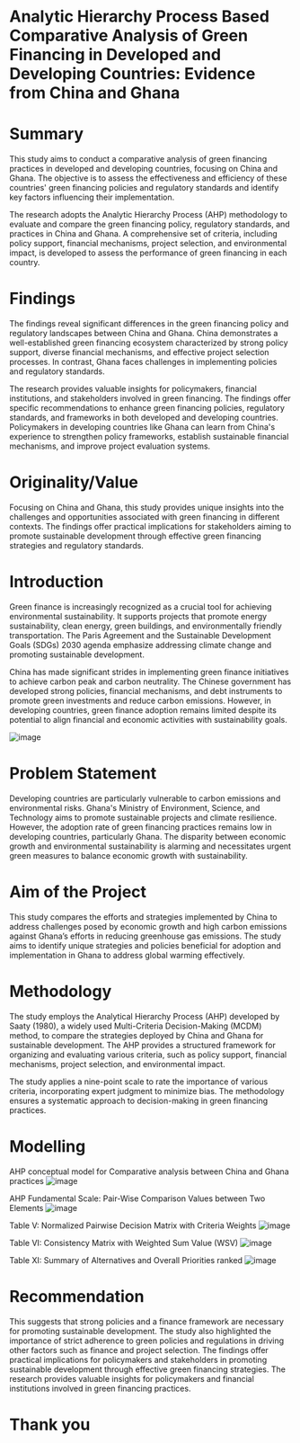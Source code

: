 # Analytic Hierarchy Process Based Comparative Analysis of Green Financing in Developed and Developing Countries: Evidence from China and Ghana

# Summary
This study aims to conduct a comparative analysis of green financing practices in developed and developing countries, focusing on China and Ghana. The objective is to assess the effectiveness and efficiency of these countries' green financing policies and regulatory standards and identify key factors influencing their implementation.

The research adopts the Analytic Hierarchy Process (AHP) methodology to evaluate and compare the green financing policy, regulatory standards, and practices in China and Ghana. A comprehensive set of criteria, including policy support, financial mechanisms, project selection, and environmental impact, is developed to assess the performance of green financing in each country.

# Findings

The findings reveal significant differences in the green financing policy and regulatory landscapes between China and Ghana. China demonstrates a well-established green financing ecosystem characterized by strong policy support, diverse financial mechanisms, and effective project selection processes. In contrast, Ghana faces challenges in implementing policies and regulatory standards.

The research provides valuable insights for policymakers, financial institutions, and stakeholders involved in green financing. The findings offer specific recommendations to enhance green financing policies, regulatory standards, and frameworks in both developed and developing countries. Policymakers in developing countries like Ghana can learn from China's experience to strengthen policy frameworks, establish sustainable financial mechanisms, and improve project evaluation systems.

# Originality/Value

Focusing on China and Ghana, this study provides unique insights into the challenges and opportunities associated with green financing in different contexts. The findings offer practical implications for stakeholders aiming to promote sustainable development through effective green financing strategies and regulatory standards.

# Introduction

Green finance is increasingly recognized as a crucial tool for achieving environmental sustainability. It supports projects that promote energy sustainability, clean energy, green buildings, and environmentally friendly transportation. The Paris Agreement and the Sustainable Development Goals (SDGs) 2030 agenda emphasize addressing climate change and promoting sustainable development.

China has made significant strides in implementing green finance initiatives to achieve carbon peak and carbon neutrality. The Chinese government has developed strong policies, financial mechanisms, and debt instruments to promote green investments and reduce carbon emissions. However, in developing countries, green finance adoption remains limited despite its potential to align financial and economic activities with sustainability goals.

![image](https://github.com/user-attachments/assets/f9a0e35f-a8e5-4cd9-9ddd-905657352f57)


# Problem Statement

Developing countries are particularly vulnerable to carbon emissions and environmental risks. Ghana's Ministry of Environment, Science, and Technology aims to promote sustainable projects and climate resilience. However, the adoption rate of green financing practices remains low in developing countries, particularly Ghana. The disparity between economic growth and environmental sustainability is alarming and necessitates urgent green measures to balance economic growth with sustainability.

# Aim of the Project

This study compares the efforts and strategies implemented by China to address challenges posed by economic growth and high carbon emissions against Ghana’s efforts in reducing greenhouse gas emissions. The study aims to identify unique strategies and policies beneficial for adoption and implementation in Ghana to address global warming effectively.

# Methodology

The study employs the Analytical Hierarchy Process (AHP) developed by Saaty (1980), a widely used Multi-Criteria Decision-Making (MCDM) method, to compare the strategies deployed by China and Ghana for sustainable development. The AHP provides a structured framework for organizing and evaluating various criteria, such as policy support, financial mechanisms, project selection, and environmental impact.

The study applies a nine-point scale to rate the importance of various criteria, incorporating expert judgment to minimize bias. The methodology ensures a systematic approach to decision-making in green financing practices.

# Modelling
AHP conceptual model for Comparative analysis between China and Ghana practices
![image](https://github.com/user-attachments/assets/42c163f3-26c7-4bba-b598-4cd5a88b1226)


AHP Fundamental Scale: Pair-Wise Comparison Values between Two Elements
![image](https://github.com/user-attachments/assets/817a0dad-0a40-4234-8e85-bae710ec6521)



Table V: Normalized Pairwise Decision Matrix with Criteria Weights
![image](https://github.com/user-attachments/assets/dae0d2d4-e26b-4a7f-8e03-2412945ade15)



Table VI: Consistency Matrix with Weighted Sum Value (WSV)
![image](https://github.com/user-attachments/assets/58981c30-c373-41fb-9617-16a96cc4d1bd)



Table XI: Summary of Alternatives and Overall Priorities ranked 
![image](https://github.com/user-attachments/assets/da3c8200-7869-4166-a263-477cfaf6c449)



# Recommendation
This suggests that strong policies and a finance framework are necessary for promoting sustainable development. The study also highlighted the importance of strict adherence to green policies and regulations in driving other factors such as finance and project selection. The findings offer practical implications for policymakers and stakeholders in promoting sustainable development through effective green financing strategies. The research provides valuable insights for policymakers and financial institutions involved in green financing practices.

# Thank you
